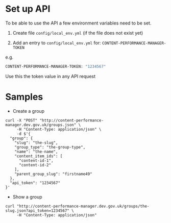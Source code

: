 # Set up API

To be able to use the API a few environment variables need to be set.

1) Create file `config/local_env.yml` (if the file does not exist yet)

2) Add an entry to `config/local_env.yml` for: `CONTENT-PERFORMANCE-MANAGER-TOKEN`

e.g.

```bash
CONTENT-PERFORMANCE-MANAGER-TOKEN: "1234567"
```

Use this the token value in any API request

# Samples

* Create a group

```terminal
curl -X "POST" "http://content-performance-manager.dev.gov.uk/groups.json" \
     -H "Content-Type: application/json" \
     -d $'{
  "group": {
    "slug": "the-slug",
    "group_type": "the-group-type",
    "name": "the-name",
    "content_item_ids": [
      "content-id-1",
      "content-id-2"
    ],
    "parent_group_slug": "firstname49"
  },
  "api_token": "1234567"
}'
```

* Show a group

```terminal
curl "http://content-performance-manager.dev.gov.uk/groups/the-slug.json?api_token=1234567" \
     -H "Content-Type: application/json"
```
